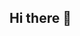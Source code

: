 ## Hi there 👋

<!--
**AyzenBanaag/AyzenBanaag** is a ✨ _special_ ✨ repository because its `README.md` (this file) appears on your GitHub profile.

🚀 About Me

🔭 I’m currently working on a Capstone Project: "Smart Eye Wearable Device for the Visually Impaired  
using Arduino Nano with Bluetooth and Ultrasonic 
Sensor for Obstacle Detection "

🌱 I’m currently learning Guitar chords and improving my web development skills

👯 I’m looking to collaborate on graphic design projects and web applications

🤔 I’m looking for help with advanced programming concepts and frontend development

💬 Ask me about graphic design, HTML/CSS, JavaScript, and Music

📫 How to reach me: Instagram & Facebook: @AyzenVisuals | GitHub: AyzenBanaag

😄 Pronouns: He/Him

⚡ Fun fact: I love creating sports poster designs that look like album covers!


| Rank |  THING-TO-RANK  |
|-----:|-----------------|
|     1|   Music         |
|     2| Graphic Design  |
|     3| Web Applications|


<picture>
  <source media="(prefers-color-scheme: dark)" srcset="https://user-images.githubusercontent.com/25423296/163456776-7f95b81a-f1ed-45f7-b7ab-8fa810d529fa.png">
  <source media="(prefers-color-scheme: light)" srcset="https://user-images.githubusercontent.com/25423296/163456779-a8556205-d0a5-45e2-ac17-42d089e3c3f8.png">
  <img alt="Shows an illustrated sun in light mode and a moon with stars in dark mode." src="https://user-images.githubusercontent.com/25423296/163456779-a8556205-d0a5-45e2-ac17-42d089e3c3f8.png">
</picture>


